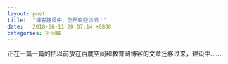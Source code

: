 ```yaml
---
layout: post
title:  "博客建设中，仍然欢迎访问！"
date:   2018-06-11 20:07:14 +0800
categories: 扯闲篇
---
```


正在一篇一篇的把以前放在百度空间和教育网博客的文章迁移过来，建设中……

